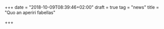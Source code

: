 +++
date = "2018-10-09T08:39:46+02:00"
draft = true
tag = "news"
title = "Quo an aperiri fabellas"

+++
